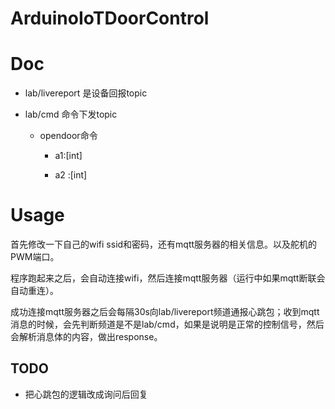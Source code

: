 # ArduinoIoTDoorControl

# Doc

- lab/livereport 是设备回报topic

- lab/cmd 命令下发topic

  - opendoor命令

    - a1:[int]
  
    - a2 :[int]

# Usage

首先修改一下自己的wifi ssid和密码，还有mqtt服务器的相关信息。以及舵机的PWM端口。

程序跑起来之后，会自动连接wifi，然后连接mqtt服务器（运行中如果mqtt断联会自动重连）。

成功连接mqtt服务器之后会每隔30s向lab/livereport频道通报心跳包；收到mqtt消息的时候，会先判断频道是不是lab/cmd，如果是说明是正常的控制信号，然后会解析消息体的内容，做出response。



## TODO

- 把心跳包的逻辑改成询问后回复
